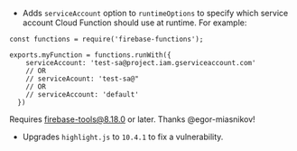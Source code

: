 - Adds `serviceAccount` option to `runtimeOptions` to specify which service account Cloud Function should use at runtime. For example:

```
const functions = require('firebase-functions');

exports.myFunction = functions.runWith({
    serviceAccount: 'test-sa@project.iam.gserviceaccount.com'
    // OR
    // serviceAcount: 'test-sa@"
    // OR
    // serviceAccount: 'default'
  })

```

Requires firebase-tools@8.18.0 or later. Thanks @egor-miasnikov!

- Upgrades `highlight.js` to `10.4.1` to fix a vulnerability.
